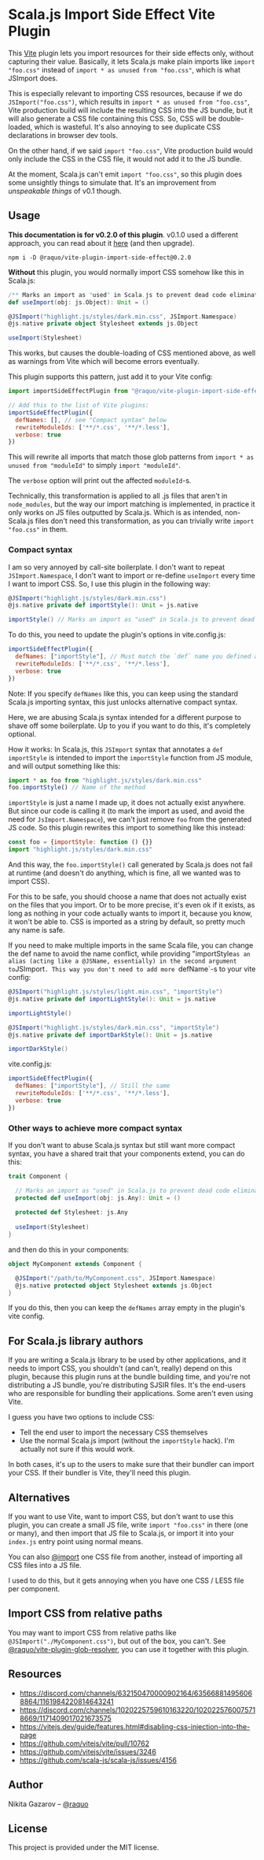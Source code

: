 # Scala.js Import Side Effect Vite Plugin

This [Vite](https://vitejs.dev/) plugin lets you import resources for their side effects only, without capturing their value. Basically, it lets Scala.js make plain imports like `import "foo.css"` instead of `import * as unused from "foo.css"`, which is what JSImport does.

This is especially relevant to importing CSS resources, because if we do `JSImport("foo.css")`, which results in `import * as unused from "foo.css"`, Vite production build will include the resulting CSS into the JS bundle, but it will also generate a CSS file containing this CSS. So, CSS will be double-loaded, which is wasteful. It's also annoying to see duplicate CSS declarations in browser dev tools.

On the other hand, if we said `import "foo.css"`, Vite production build would only include the CSS in the CSS file, it would not add it to the JS bundle.

At the moment, Scala.js can't emit `import "foo.css"`, so this plugin does some unsightly things to simulate that. It's an improvement from _unspeakable things_ of v0.1 though.


## Usage

**This documentation is for v0.2.0 of this plugin**. v0.1.0 used a different approach, you can read about it [here](https://github.com/raquo/vite-plugin-import-side-effect/tree/900d11710735f4457dae7608372f3b9dda7b95fd) (and then upgrade).

```
npm i -D @raquo/vite-plugin-import-side-effect@0.2.0
```

**Without** this plugin, you would normally import CSS somehow like this in Scala.js:

```scala
/** Marks an import as "used" in Scala.js to prevent dead code elimination */
def useImport(obj: js.Object): Unit = ()

@JSImport("highlight.js/styles/dark.min.css", JSImport.Namespace)
@js.native private object Stylesheet extends js.Object

useImport(Stylesheet)
```

This works, but causes the double-loading of CSS mentioned above, as well as warnings from Vite which will become errors eventually.

This plugin supports this pattern, just add it to your Vite config:

```js
import importSideEffectPlugin from "@raquo/vite-plugin-import-side-effect";

// Add this to the list of Vite plugins:
importSideEffectPlugin({
  defNames: [], // see "Compact syntax" below
  rewriteModuleIds: ['**/*.css', '**/*.less'],
  verbose: true
})
```

This will rewrite all imports that match those glob patterns from `import * as unused from "moduleId"` to simply `import "moduleId"`.

The `verbose` option will print out the affected `moduleId`-s.

Technically, this transformation is applied to all .js files that aren't in `node_modules`, but the way our import matching is implemented, in practice it only works on JS files outputted by Scala.js. Which is as intended, non-Scala.js files don't need this transformation, as you can trivially write `import "foo.css"` in them.


### Compact syntax

I am so very annoyed by call-site boilerplate. I don't want to repeat `JSImport.Namespace`, I don't want to import or re-define `useImport` every time I want to import CSS. So, I use this plugin in the following way:

```scala
@JSImport("highlight.js/styles/dark.min.css")
@js.native private def importStyle(): Unit = js.native

importStyle() // Marks an import as "used" in Scala.js to prevent dead code elimination
```

To do this, you need to update the plugin's options in vite.config.js:

```js
importSideEffectPlugin({
  defNames: ["importStyle"], // Must match the `def` name you defined above !!!
  rewriteModuleIds: ['**/*.css', '**/*.less'],
  verbose: true
})
```

Note: If you specify `defNames` like this, you can keep using the standard Scala.js importing syntax, this just unlocks alternative compact syntax.

Here, we are abusing Scala.js syntax intended for a different purpose to shave off some boilerplate. Up to you if you want to do this, it's completely optional.

How it works: In Scala.js, this `JSImport` syntax that annotates a `def importStyle` is intended to import the `importStyle` function from JS module, and will output something like this:

```js
import * as foo from "highlight.js/styles/dark.min.css"
foo.importStyle() // Name of the method
```

`importStyle` is just a name I made up, it does not actually exist anywhere. But since our code is calling it (to mark the import as used, and avoid the need for `JsImport.Namespace`), we can't just remove `foo` from the generated JS code. So this plugin rewrites this import to something like this instead:

```js
const foo = {importStyle: function () {}}
import "highlight.js/styles/dark.min.css"
```

And this way, the `foo.importStyle()` call generated by Scala.js does not fail at runtime (and doesn't do anything, which is fine, all we wanted was to import CSS).

For this to be safe, you should choose a name that does not actually exist on the files that you import. Or to be more precise, it's even ok if it exists, as long as nothing in your code actually wants to import it, because you know, it won't be able to. CSS is imported as a string by default, so pretty much any name is safe.

If you need to make multiple imports in the same Scala file, you can change the def name to avoid the name conflict, while providing "importStyle` as an alias (acting like a @JSName, essentially) in the second argument to `JSImport`. This way you don't need to add more `defName`-s to your vite config:

```scala
@JSImport("highlight.js/styles/light.min.css", "importStyle")
@js.native private def importLightStyle(): Unit = js.native

importLightStyle()

@JSImport("highlight.js/styles/dark.min.css", "importStyle")
@js.native private def importDarkStyle(): Unit = js.native

importDarkStyle()
```

vite.config.js:

```js
importSideEffectPlugin({
  defNames: ["importStyle"], // Still the same
  rewriteModuleIds: ['**/*.css', '**/*.less'],
  verbose: true
})
```

### Other ways to achieve more compact syntax

If you don't want to abuse Scala.js syntax but still want more compact syntax, you have a shared trait that your components extend, you can do this:

```scala
trait Component {

  // Marks an import as "used" in Scala.js to prevent dead code elimination
  protected def useImport(obj: js.Any): Unit = ()
  
  protected def Stylesheet: js.Any
  
  useImport(Stylesheet)
}
```

and then do this in your components:

```scala
object MyComponent extends Component {

  @JSImport("/path/to/MyComponent.css", JSImport.Namespace)
  @js.native protected object Stylesheet extends js.Object
}
```

If you do this, then you can keep the `defNames` array empty in the plugin's vite config.


## For Scala.js library authors

If you are writing a Scala.js library to be used by other applications, and it needs to import CSS, you shouldn't (and can't, really) depend on this plugin, because this plugin runs at the bundle building time, and you're not distributing a JS bundle, you're distributing SJSIR files. It's the end-users who are responsible for bundling their applications. Some aren't even using Vite.

I guess you have two options to include CSS:
- Tell the end user to import the necessary CSS themselves
- Use the normal Scala.js import (without the `importStyle` hack). I'm actually not sure if this would work.

In both cases, it's up to the users to make sure that their bundler can import your CSS. If their bundler is Vite, they'll need this plugin.


## Alternatives

If you want to use Vite, want to import CSS, but don't want to use this plugin, you can create a small JS file, write `import "foo.css"` in there (one or many), and then import that JS file to Scala.js, or import it into your `index.js` entry point using normal means.

You can also [@import](https://developer.mozilla.org/en-US/docs/Web/CSS/@import) one CSS file from another, instead of importing all CSS files into a JS file.

I used to do this, but it gets annoying when you have one CSS / LESS file per component.


## Import CSS from relative paths

You may want to import CSS from relative paths like `@JSImport("./MyComponent.css")`, but out of the box, you can't. See [@raquo/vite-plugin-glob-resolver](https://github.com/raquo/vite-plugin-glob-resolver), you can use it together with this plugin.


## Resources
 - https://discord.com/channels/632150470000902164/635668814956068864/1161984220814643241
 - https://discord.com/channels/1020225759610163220/1020225760075718669/1171409017021673575
 - https://vitejs.dev/guide/features.html#disabling-css-injection-into-the-page
 - https://github.com/vitejs/vite/pull/10762
 - https://github.com/vitejs/vite/issues/3246
 - https://github.com/scala-js/scala-js/issues/4156


## Author

Nikita Gazarov – [@raquo](https://twitter.com/raquo)


## License

This project is provided under the MIT license.
